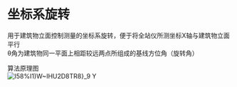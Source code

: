 # 坐标系旋转
用于建筑物立面控制测量的坐标系旋转，便于将全站仪所测坐标X轴与建筑物立面平行<br>
θ角为建筑物同一平面上相距较远两点所组成的基线方位角（旋转角）




算法原理图<br>
![I58%I1)W~IHU2D8TR8}_9 Y](https://user-images.githubusercontent.com/64049222/188075484-83e5d34a-33de-47ff-b8f7-9ffa2ca0212d.png)

